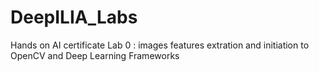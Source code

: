 # DeepILIA_Labs
Hands on AI certificate
Lab 0 : images features extration and initiation to OpenCV and Deep Learning Frameworks